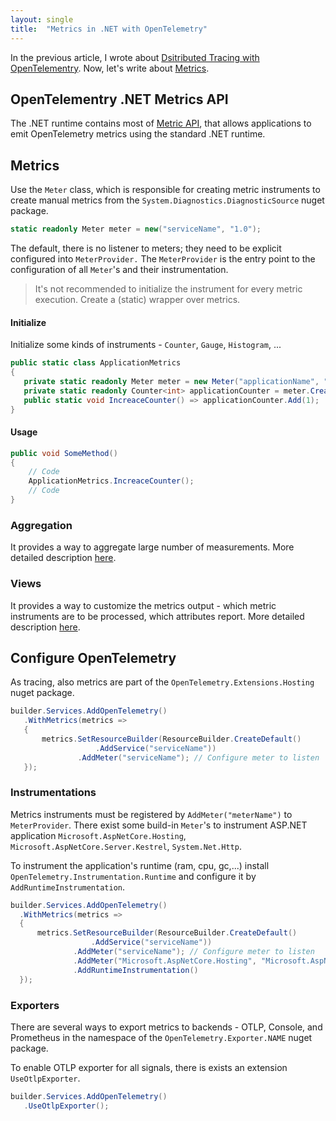 ```yaml
---
layout: single
title:  "Metrics in .NET with OpenTelemetry"
---
```


In the previous article, I wrote about [Dsitributed Tracing with OpenTelementry](https://tomasjurasek.github.io/2024/06/06/tracing-open-telemetry-net/). 
Now, let's write about [Metrics](https://opentelemetry.io/docs/specs/otel/metrics/).

## OpenTelementry .NET Metrics API

The .NET runtime contains most of [Metric API](https://opentelemetry.io/docs/specs/otel/metrics/api/), that allows applications to emit OpenTelemetry metrics using the standard .NET runtime.

## Metrics

Use the `Meter` class, which is responsible for creating metric instruments to create manual metrics from the `System.Diagnostics.DiagnosticSource` nuget package.



 ```csharp 
 static readonly Meter meter = new("serviceName", "1.0");
  ```

The default, there is no listener to meters; they need to be explicit configured into `MeterProvider.` The `MeterProvider` is the entry point to the configuration of all `Meter`'s and their instrumentation.

> It's not recommended to initialize the instrument for every metric execution. Create a (static) wrapper over metrics.

#### Initialize
Initialize some kinds of instruments - `Counter`, `Gauge`, `Histogram`, ...

 ```csharp 
public static class ApplicationMetrics
{
    private static readonly Meter meter = new Meter("applicationName", "1.0.0");
    private static readonly Counter<int> applicationCounter = meter.CreateCounter<int>("applicationCounter");
    public static void IncreaceCounter() => applicationCounter.Add(1);
}
  ```
#### Usage
```csharp 
public void SomeMethod()
{
    // Code
    ApplicationMetrics.IncreaceCounter();
    // Code
}
```

### Aggregation
It provides a way to aggregate large number of measurements. More detailed description [here](https://opentelemetry.io/docs/specs/otel/metrics/sdk/#aggregation).

### Views
It provides a way to customize the metrics output - which metric instruments are to be processed, which attributes report. More detailed description [here](https://opentelemetry.io/docs/specs/otel/metrics/sdk/#view-examples).
## Configure OpenTelemetry

As tracing, also metrics are part of the `OpenTelemetry.Extensions.Hosting` nuget package.

 ```csharp
builder.Services.AddOpenTelemetry()
    .WithMetrics(metrics =>
    {
        metrics.SetResourceBuilder(ResourceBuilder.CreateDefault()
                    .AddService("serviceName"))
                .AddMeter("serviceName"); // Configure meter to listen
    });
 ```

### Instrumentations

Metrics instruments must be registered by `AddMeter("meterName")` to `MeterProvider`. There exist some build-in `Meter`'s to instrument ASP.NET application
 `Microsoft.AspNetCore.Hosting`, `Microsoft.AspNetCore.Server.Kestrel`, `System.Net.Http`.

 To instrument the application's runtime (ram, cpu, gc,...) install `OpenTelemetry.Instrumentation.Runtime` and configure it by `AddRuntimeInstrumentation`.

  ```csharp
builder.Services.AddOpenTelemetry()
    .WithMetrics(metrics =>
    {
        metrics.SetResourceBuilder(ResourceBuilder.CreateDefault()
                    .AddService("serviceName"))
                .AddMeter("serviceName"); // Configure meter to listen
                .AddMeter("Microsoft.AspNetCore.Hosting", "Microsoft.AspNetCore.Server.Kestrel", "System.Net.Http");
                .AddRuntimeInstrumentation()
    });
 ```

### Exporters

There are several ways to export metrics to backends - OTLP, Console, and Prometheus in the namespace of the `OpenTelemetry.Exporter.NAME` nuget package.

To enable OTLP exporter for all signals, there is exists an extension `UseOtlpExporter`.

 ```csharp
builder.Services.AddOpenTelemetry()
    .UseOtlpExporter();
 ```